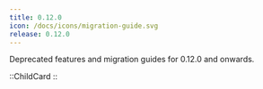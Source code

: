 ```yaml
---
title: 0.12.0
icon: /docs/icons/migration-guide.svg
release: 0.12.0
---
```


Deprecated features and migration guides for 0.12.0 and onwards.

::ChildCard
::